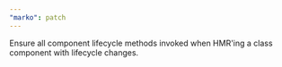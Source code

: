 ```yaml
---
"marko": patch
---
```


Ensure all component lifecycle methods invoked when HMR'ing a class component with lifecycle changes.
